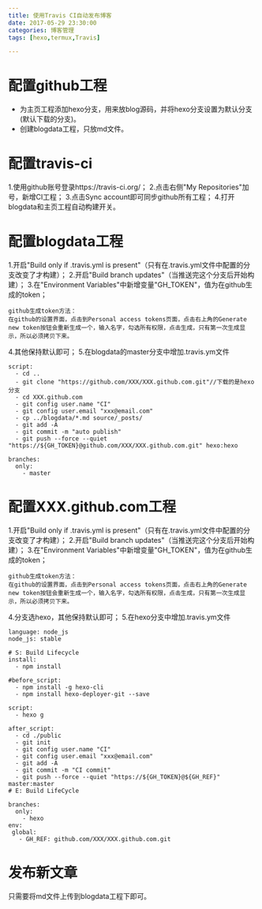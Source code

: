 ```yaml
---
title: 使用Travis CI自动发布博客
date: 2017-05-29 23:30:00
categories: 博客管理
tags: [hexo,termux,Travis]

---
```


# 配置github工程

- 为主页工程添加hexo分支，用来放blog源码，并将hexo分支设置为默认分支(默认下载的分支)。
- 创建blogdata工程，只放md文件。

# 配置travis-ci

1.使用github账号登录https://travis-ci.org/；
2.点击右侧"My Repositories"加号，新增CI工程；
3.点击Sync account即可同步github所有工程；
4.打开blogdata和主页工程自动构建开关。

# 配置blogdata工程

1.开启"Build only if .travis.yml is present"（只有在.travis.yml文件中配置的分支改变了才构建）； 
2.开启"Build branch updates"（当推送完这个分支后开始构建）；
3.在"Environment Variables"中新增变量"GH_TOKEN"，值为在github生成的token；
```
github生成token方法：
在github的设置界面，点击到Personal access tokens页面，点击右上角的Generate new token按钮会重新生成一个，输入名字，勾选所有权限，点击生成，只有第一次生成显示，所以必须拷贝下来。
```
4.其他保持默认即可；
5.在blogdata的master分支中增加.travis.ym文件
```
script:
  - cd ..
  - git clone "https://github.com/XXX/XXX.github.com.git"//下载的是hexo分支
  - cd XXX.github.com
  - git config user.name "CI"
  - git config user.email "xxx@email.com"
  - cp ../blogdata/*.md source/_posts/
  - git add -A
  - git commit -m "auto publish"
  - git push --force --quiet "https://${GH_TOKEN}@github.com/XXX/XXX.github.com.git" hexo:hexo

branches:
  only:
    - master
```
# 配置XXX.github.com工程

1.开启"Build only if .travis.yml is present"（只有在.travis.yml文件中配置的分支改变了才构建）； 
2.开启"Build branch updates"（当推送完这个分支后开始构建）；
3.在"Environment Variables"中新增变量"GH_TOKEN"，值为在github生成的token；
```
github生成token方法：
在github的设置界面，点击到Personal access tokens页面，点击右上角的Generate new token按钮会重新生成一个，输入名字，勾选所有权限，点击生成，只有第一次生成显示，所以必须拷贝下来。
```
4.分支选hexo，其他保持默认即可；
5.在hexo分支中增加.travis.ym文件
```
language: node_js
node_js: stable

# S: Build Lifecycle
install:
  - npm install

#before_script:
  - npm install -g hexo-cli
  - npm install hexo-deployer-git --save

script:
  - hexo g

after_script:
  - cd ./public
  - git init
  - git config user.name "CI"
  - git config user.email "xxx@email.com"
  - git add -A
  - git commit -m "CI commit"
  - git push --force --quiet "https://${GH_TOKEN}@${GH_REF}" master:master
# E: Build LifeCycle

branches:
  only:
    - hexo
env:
 global:
   - GH_REF: github.com/XXX/XXX.github.com.git
```

# 发布新文章
只需要将md文件上传到blogdata工程下即可。
